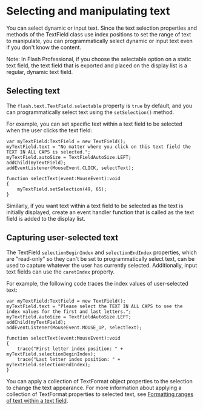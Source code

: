 # Selecting and manipulating text

You can select dynamic or input text. Since the text selection properties and
methods of the TextField class use index positions to set the range of text to
manipulate, you can programmatically select dynamic or input text even if you
don't know the content.

Note: In Flash Professional, if you choose the selectable option on a static
text field, the text field that is exported and placed on the display list is a
regular, dynamic text field.

## Selecting text

The `flash.text.TextField.selectable` property is `true` by default, and you can
programmatically select text using the `setSelection()` method.

For example, you can set specific text within a text field to be selected when
the user clicks the text field:

    var myTextField:TextField = new TextField();
    myTextField.text = "No matter where you click on this text field the TEXT IN ALL CAPS is selected.";
    myTextField.autoSize = TextFieldAutoSize.LEFT;
    addChild(myTextField);
    addEventListener(MouseEvent.CLICK, selectText);

    function selectText(event:MouseEvent):void
    {
    	myTextField.setSelection(49, 65);
    }

Similarly, if you want text within a text field to be selected as the text is
initially displayed, create an event handler function that is called as the text
field is added to the display list.

## Capturing user-selected text

The TextField `selectionBeginIndex` and `selectionEndIndex` properties, which
are "read-only" so they can't be set to programmatically select text, can be
used to capture whatever the user has currently selected. Additionally, input
text fields can use the `caretIndex` property.

For example, the following code traces the index values of user-selected text:

    var myTextField:TextField = new TextField();
    myTextField.text = "Please select the TEXT IN ALL CAPS to see the index values for the first and last letters.";
    myTextField.autoSize = TextFieldAutoSize.LEFT;
    addChild(myTextField);
    addEventListener(MouseEvent.MOUSE_UP, selectText);

    function selectText(event:MouseEvent):void
    {
    	trace("First letter index position: " + myTextField.selectionBeginIndex);
    	trace("Last letter index position: " + myTextField.selectionEndIndex);
    }

You can apply a collection of TextFormat object properties to the selection to
change the text appearance. For more information about applying a collection of
TextFormat properties to selected text, see
[Formatting ranges of text within a text field](WS8d7bb3e8da6fb92f-20050207122bd5f80cb-7ff1.html).
